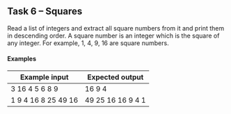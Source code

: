 ## Task 6 – Squares
Read a list of integers and extract all square numbers from it and print them in descending order. A square number is an integer which is the square of any integer. For example, 1, 4, 9, 16 are square numbers.
#### Examples
Example input|Expected output
-|-
3 16 4 5 6 8 9|16 9 4
1 9 4 16 8 25 49 16|49 25 16 16 9 4 1

